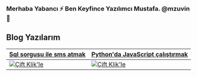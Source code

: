 ### Merhaba Yabancı ⚡ Ben Keyfince Yazılımcı Mustafa. @mzuvin 👋

## Blog Yazılarım
| [Sql sorgusu ile sms atmak](https://www.ciftklik.net/2020/06/sql-sorgusu-ile-sms-atmak.html) | [Python'da JavaScript çalıştırmak](https://www.ciftklik.net/2018/09/pythonda-javascript-calistirmak-js2py.html) |
|---------------------------|-----------------------------------|
| [![Çift Klik'le](https://1.bp.blogspot.com/-515WRcozLsM/XvJmAoy0c2I/AAAAAAAABAc/LhQ7g-ea4KAfRzmREwDU9uMz3b-mFX1CACK4BGAsYHg/s500/sql%2B%25C4%25B0le%2Bsms%2Batmak.png)](https://www.ciftklik.net/2020/06/sql-sorgusu-ile-sms-atmak.html 'Okumak için tıkla!') | [![Çift Klik'le](https://1.bp.blogspot.com/-6tVkRAWodCY/W40MfvrqYgI/AAAAAAAAApU/g-mM0igqoUYYxW_wQj8PgwFEKZZsmN4GwCLcBGAs/s500/Js2Py.jpg)](https://www.ciftklik.net/2018/09/pythonda-javascript-calistirmak-js2py.html 'Okumak için tıkla!') 


<!--
**mzuvin/mzuvin** is a ✨ _special_ ✨ repository because its `README.md` (this file) appears on your GitHub profile.

Here are some ideas to get you started:

- 🔭 I’m currently working on ...
- 🌱 I’m currently learning ...
- 👯 I’m looking to collaborate on ...
- 🤔 I’m looking for help with ...
- 💬 Ask me about ...
- 📫 How to reach me: ...
- 😄 Pronouns: ...
- ⚡ Fun fact: ...
-->

